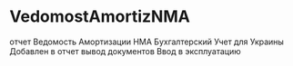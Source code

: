 # VedomostAmortizNMA

отчет Ведомость Амортизации НМА Бухгалтерский Учет для Украины
Добавлен в отчет вывод документов  Ввод в эксплуатацию
